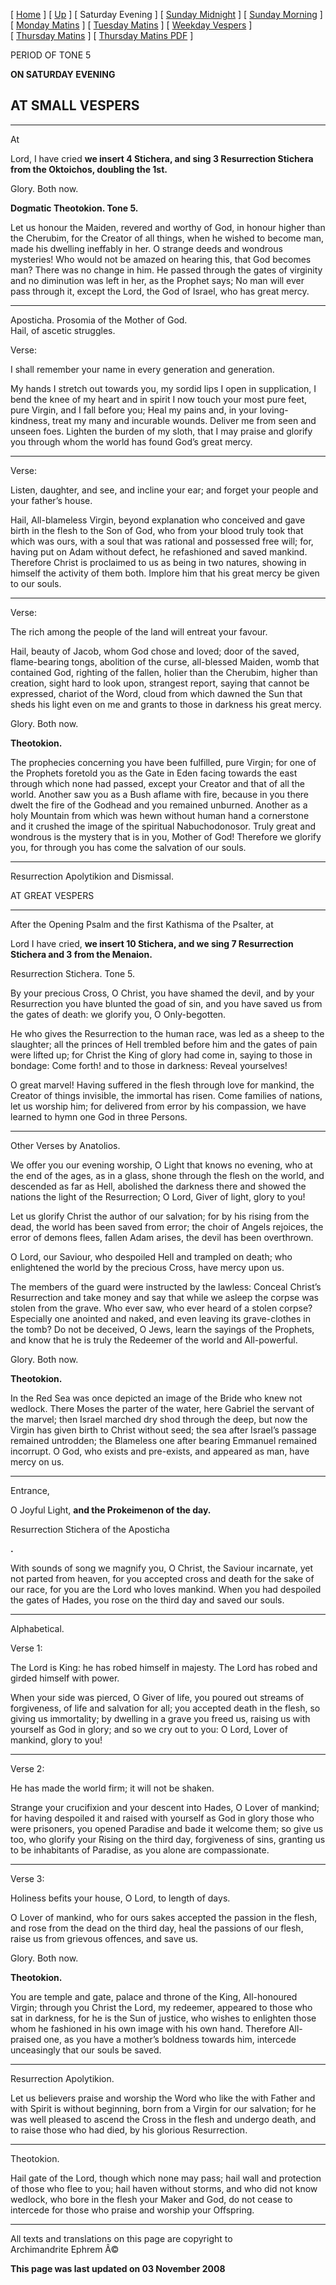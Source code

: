 \[ [Home](index.md) \] \[ [Up](tone5.md) \] \[ Saturday Evening \]
\[ [Sunday Midnight](sun5nc.md) \] \[ [Sunday Morning](sun5mc.md) \]
\[ [Monday Matins](monday_matins4.md) \]
\[ [Tuesday Matins](tuesday_matins4.md) \]
\[ [Weekday Vespers](weekday_vespers4.md) \]
\[ [Thursday Matins](thursday_matins5.md) \]
\[ [Thursday Matins PDF](Thursday%20Matins%20PDF.md) \]

PERIOD OF TONE 5

**ON SATURDAY EVENING**

AT SMALL VESPERS
----------------

****

At

Lord, I have cried **we insert 4 Stichera, and sing 3 Resurrection
Stichera from the Oktoichos, doubling the 1st.**

Glory. Both now.

**Dogmatic Theotokion. Tone 5.**

Let us honour the Maiden, revered and worthy of God, in honour higher
than the Cherubim, for the Creator of all things, when he wished to
become man, made his dwelling ineffably in her. O strange deeds and
wondrous mysteries! Who would not be amazed on hearing this, that God
becomes man? There was no change in him. He passed through the gates of
virginity and no diminution was left in her, as the Prophet says; No man
will ever pass through it, except the Lord, the God of Israel, who has
great mercy.

****

Aposticha. Prosomia of the Mother of God.\
Hail, of ascetic struggles.

Verse:

I shall remember your name in every generation and generation.

My hands I stretch out towards you, my sordid lips I open in
supplication, I bend the knee of my heart and in spirit I now touch your
most pure feet, pure Virgin, and I fall before you; Heal my pains and,
in your loving-kindness, treat my many and incurable wounds. Deliver me
from seen and unseen foes. Lighten the burden of my sloth, that I may
praise and glorify you through whom the world has found God’s great
mercy.

****

Verse:

Listen, daughter, and see, and incline your ear; and forget your people
and your father’s house.

Hail, All-blameless Virgin, beyond explanation who conceived and gave
birth in the flesh to the Son of God, who from your blood truly took
that which was ours, with a soul that was rational and possessed free
will; for, having put on Adam without defect, he refashioned and saved
mankind. Therefore Christ is proclaimed to us as being in two natures,
showing in himself the activity of them both. Implore him that his great
mercy be given to our souls.

****

Verse:

The rich among the people of the land will entreat your favour.

Hail, beauty of Jacob, whom God chose and loved; door of the saved,
flame-bearing tongs, abolition of the curse, all-blessed Maiden, womb
that contained God, righting of the fallen, holier than the Cherubim,
higher than creation, sight hard to look upon, strangest report, saying
that cannot be expressed, chariot of the Word, cloud from which dawned
the Sun that sheds his light even on me and grants to those in darkness
his great mercy.

Glory. Both now.

**Theotokion.**

The prophecies concerning you have been fulfilled, pure Virgin; for one
of the Prophets foretold you as the Gate in Eden facing towards the east
through which none had passed, except your Creator and that of all the
world. Another saw you as a Bush aflame with fire, because in you there
dwelt the fire of the Godhead and you remained unburned. Another as a
holy Mountain from which was hewn without human hand a cornerstone and
it crushed the image of the spiritual Nabuchodonosor. Truly great and
wondrous is the mystery that is in you, Mother of God! Therefore we
glorify you, for through you has come the salvation of our souls.

****

Resurrection Apolytikion and Dismissal.

AT GREAT VESPERS

****

After the Opening Psalm and the first Kathisma of the Psalter, at

Lord I have cried, **we insert 10 Stichera, and we sing 7 Resurrection
Stichera and 3 from the Menaion.**

Resurrection Stichera. Tone 5.

By your precious Cross, O Christ, you have shamed the devil, and by your
Resurrection you have blunted the goad of sin, and you have saved us
from the gates of death: we glorify you, O Only-begotten.

He who gives the Resurrection to the human race, was led as a sheep to
the slaughter; all the princes of Hell trembled before him and the gates
of pain were lifted up; for Christ the King of glory had come in, saying
to those in bondage: Come forth! and to those in darkness: Reveal
yourselves!

O great marvel! Having suffered in the flesh through love for mankind,
the Creator of things invisible, the immortal has risen. Come families
of nations, let us worship him; for delivered from error by his
compassion, we have learned to hymn one God in three Persons.

****

Other Verses by Anatolios.

We offer you our evening worship, O Light that knows no evening, who at
the end of the ages, as in a glass, shone through the flesh on the
world, and descended as far as Hell, abolished the darkness there and
showed the nations the light of the Resurrection; O Lord, Giver of
light, glory to you!

Let us glorify Christ the author of our salvation; for by his rising
from the dead, the world has been saved from error; the choir of Angels
rejoices, the error of demons flees, fallen Adam arises, the devil has
been overthrown.

O Lord, our Saviour, who despoiled Hell and trampled on death; who
enlightened the world by the precious Cross, have mercy upon us.

The members of the guard were instructed by the lawless: Conceal
Christ’s Resurrection and take money and say that while we asleep the
corpse was stolen from the grave. Who ever saw, who ever heard of a
stolen corpse? Especially one anointed and naked, and even leaving its
grave-clothes in the tomb? Do not be deceived, O Jews, learn the sayings
of the Prophets, and know that he is truly the Redeemer of the world and
All-powerful.

Glory. Both now.

**Theotokion.**

In the Red Sea was once depicted an image of the Bride who knew not
wedlock. There Moses the parter of the water, here Gabriel the servant
of the marvel; then Israel marched dry shod through the deep, but now
the Virgin has given birth to Christ without seed; the sea after
Israel’s passage remained untrodden; the Blameless one after bearing
Emmanuel remained incorrupt. O God, who exists and pre-exists, and
appeared as man, have mercy on us.

****

Entrance,

O Joyful Light, **and the Prokeimenon of the day.**

Resurrection Stichera of the Aposticha

**.**

With sounds of song we magnify you, O Christ, the Saviour incarnate, yet
not parted from heaven, for you accepted cross and death for the sake of
our race, for you are the Lord who loves mankind. When you had despoiled
the gates of Hades, you rose on the third day and saved our souls.

****

Alphabetical.

Verse 1:

The Lord is King: he has robed himself in majesty. The Lord has robed
and girded himself with power.

When your side was pierced, O Giver of life, you poured out streams of
forgiveness, of life and salvation for all; you accepted death in the
flesh, so giving us immortality; by dwelling in a grave you freed us,
raising us with yourself as God in glory; and so we cry out to you: O
Lord, Lover of mankind, glory to you!

****

Verse 2:

He has made the world firm; it will not be shaken.

Strange your crucifixion and your descent into Hades, O Lover of
mankind; for having despoiled it and raised with yourself as God in
glory those who were prisoners, you opened Paradise and bade it welcome
them; so give us too, who glorify your Rising on the third day,
forgiveness of sins, granting us to be inhabitants of Paradise, as you
alone are compassionate.

****

Verse 3:

Holiness befits your house, O Lord, to length of days.

O Lover of mankind, who for ours sakes accepted the passion in the
flesh, and rose from the dead on the third day, heal the passions of our
flesh, raise us from grievous offences, and save us.

Glory. Both now.

**Theotokion.**

You are temple and gate, palace and throne of the King, All-honoured
Virgin; through you Christ the Lord, my redeemer, appeared to those who
sat in darkness, for he is the Sun of justice, who wishes to enlighten
those whom he fashioned in his own image with his own hand. Therefore
All-praised one, as you have a mother’s boldness towards him, intercede
unceasingly that our souls be saved.

****

Resurrection Apolytikion.

Let us believers praise and worship the Word who like the with Father
and with Spirit is without beginning, born from a Virgin for our
salvation; for he was well pleased to ascend the Cross in the flesh and
undergo death, and to raise those who had died, by his glorious
Resurrection.

****

Theotokion.

Hail gate of the Lord, though which none may pass; hail wall and
protection of those who flee to you; hail haven without storms, and who
did not know wedlock, who bore in the flesh your Maker and God, do not
cease to intercede for those who praise and worship your Offspring.

------------------------------------------------------------------------

All texts and translations on this page are copyright to\
Archimandrite Ephrem Â©

**This page was last updated on 03 November 2008**
